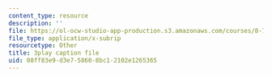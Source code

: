 ```yaml
---
content_type: resource
description: ''
file: https://ol-ocw-studio-app-production.s3.amazonaws.com/courses/8-701-introduction-to-nuclear-and-particle-physics-fall-2020/08ff83e9d3e758608bc12102e1265365_k2-dTdj5wkk.vtt
file_type: application/x-subrip
resourcetype: Other
title: 3play caption file
uid: 08ff83e9-d3e7-5860-8bc1-2102e1265365
---
```

